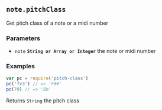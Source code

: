 ## `note.pitchClass`

Get pitch class of a note or a midi number

### Parameters

* `note` **`String or Array or Integer`** the note or midi number


### Examples

```js
var pc = require('pitch-class')
pc('fx3') // => 'F##'
pc(70) // => 'Bb'
```

Returns `String` the pitch class


